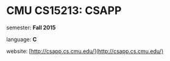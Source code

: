 # CMU CS15213: CSAPP

semester: **Fall 2015**

language: **C**

website: [http://csapp.cs.cmu.edu/](http://csapp.cs.cmu.edu/)

